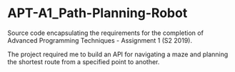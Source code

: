 # APT-A1_Path-Planning-Robot

Source code encapsulating the requirements for the completion of Advanced Programming Techniques - Assignment 1 (S2 2019).

The project required me to build an API for navigating a maze and planning the shortest route from a specified point to another.
